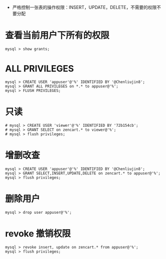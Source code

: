 
- 严格控制一张表的操作权限：INSERT，UPDATE，DELETE，不需要的权限不要分配

# 查看当前用户下所有的权限

```
mysql > show grants;
```

# ALL PRIVILEGES

```
mysql > CREATE USER 'appuser'@'%' IDENTIFIED BY '@Chenliujin8';
mysql > GRANT ALL PRIVILEGES on *.* to appuser@'%';
mysql > FLUSH PRIVILEGES;
```

# 只读
```
# mysql > CREATE USER 'viewer'@'%' IDENTIFIED BY '72b154cb';
# mysql > GRANT SELECT on zencart.* to viewer@'%';
# mysql > flush privileges;
```


# 增删改查
```
mysql > CREATE USER 'appuser'@'%' IDENTIFIED BY '@Chenliujin8';
mysql > GRANT SELECT,INSERT,UPDATE,DELETE on zencart.* to appuser@'%';
mysql > flush privileges;
```


# 删除用户
```
mysql > drop user appuser@'%';
```

# revoke 撤销权限

```
mysql > revoke insert, update on zencart.* from appuser@'%';
mysql > flush privileges;
```
